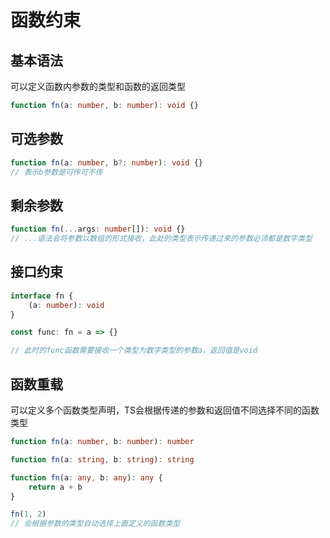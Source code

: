 # 函数约束

## 基本语法

可以定义函数内参数的类型和函数的返回类型

```ts
function fn(a: number, b: number): void {}
```

## 可选参数

```ts
function fn(a: number, b?: number): void {}
// 表示b参数是可传可不传
```

## 剩余参数

```ts
function fn(...args: number[]): void {}
// ...语法会将参数以数组的形式接收，此处的类型表示传递过来的参数必须都是数字类型
```

## 接口约束

```ts
interface fn {
    (a: number): void
}

const func: fn = a => {}

// 此时的func函数需要接收一个类型为数字类型的参数a，返回值是void
```

## 函数重载

可以定义多个函数类型声明，TS会根据传递的参数和返回值不同选择不同的函数类型

```ts
function fn(a: number, b: number): number

function fn(a: string, b: string): string

function fn(a: any, b: any): any {
    return a + b
}

fn(1, 2)
// 会根据参数的类型自动选择上面定义的函数类型
```